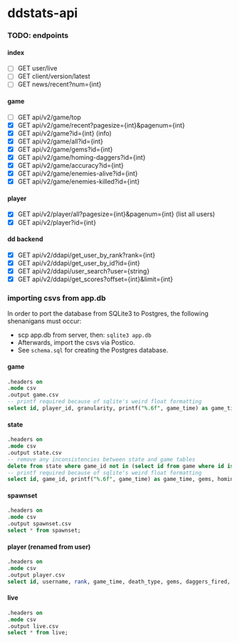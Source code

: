 # ddstats-api

### TODO: endpoints

#### index

- [ ] GET user/live
- [ ] GET client/version/latest
- [ ] GET news/recent?num={int}

#### game

- [ ] GET api/v2/game/top
- [x] GET api/v2/game/recent?pagesize={int}&pagenum={int}
- [x] GET api/v2/game?id={int} (info)
- [x] GET api/v2/game/all?id={int}
- [x] GET api/v2/game/gems?id={int}
- [x] GET api/v2/game/homing-daggers?id={int}
- [x] GET api/v2/game/accuracy?id={int}
- [x] GET api/v2/game/enemies-alive?id={int}
- [x] GET api/v2/game/enemies-killed?id={int}

#### player

- [x] GET api/v2/player/all?pagesize={int}&pagenum={int} (list all users)
- [x] GET api/v2/player?id={int}

#### dd backend

- [x] GET api/v2/ddapi/get_user_by_rank?rank={int}
- [x] GET api/v2/ddapi/get_user_by_id?id={int}
- [x] GET api/v2/ddapi/user_search?user={string}
- [x] GET api/v2/ddapi/get_scores?offset={int}&limit={int}

### importing csvs from app.db

In order to port the database from SQLite3 to Postgres, the following shenanigans must occur:

- scp app.db from server, then: `sqlite3 app.db`
- Afterwards, import the csvs via Postico.
- See `schema.sql` for creating the Postgres database.

#### game

```sql
.headers on
.mode csv
.output game.csv
-- printf required because of sqlite's weird float formatting
select id, player_id, granularity, printf("%.6f", game_time) as game_time, death_type, gems, homing_daggers, daggers_fired, daggers_hit, enemies_alive, enemies_killed, time_stamp, replay_player_id, survival_hash, version, printf("%.6f", level_two_time) as level_two_time, printf("%.6f", level_three_time) as level_three_time, printf("%.6f", level_four_time) as level_four_time, printf("%.6f", homing_daggers_max_time) as homing_daggers_max_time, printf("%.6f", enemies_alive_max_time) as enemies_alive_max_time, homing_daggers_max, enemies_alive_max from game;
```

#### state

```sql
.headers on
.mode csv
.output state.csv
-- remove any inconsistencies between state and game tables
delete from state where game_id not in (select id from game where id is not null);
-- printf required because of sqlite's weird float formatting
select id, game_id, printf("%.6f", game_time) as game_time, gems, homing_daggers, daggers_hit, daggers_fired, enemies_alive, enemies_killed from state;
```

#### spawnset

```sql
.headers on
.mode csv
.output spawnset.csv
select * from spawnset;
```

#### player (renamed from user)

```sql
.headers on
.mode csv
.output player.csv
select id, username, rank, game_time, death_type, gems, daggers_fired, daggers_hit, enemies_killed, accuracy, time_total as overall_time, deaths_total as overall_deaths, gems_total as overall_gems, enemies_killed_total as overall_enemies_killed, daggers_fired_total as overall_daggers_fired, daggers_hit_total as overall_daggers_hit, accuracy_total as overall_accuracy from user;
```

#### live

```sql
.headers on
.mode csv
.output live.csv
select * from live;
```
